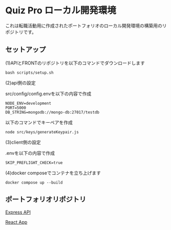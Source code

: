 # Quiz Pro ローカル開発環境
これは転職活動用に作成されたポートフォリオのローカル開発環境の構築用のリポジトリです。

## セットアップ
(1)APIとFRONTのリポジトリを以下のコマンドでダウンロードします
```
bash scripts/setup.sh
```

(2)api側の設定

src/config/config.envを以下の内容で作成
```
NODE_ENV=development
PORT=5000
DB_STRING=mongodb://mongo-db:27017/testdb
```
以下のコマンドでキーペアを作成
```
node src/keys/generateKeypair.js
```

(3)client側の設定

.envを以下の内容で作成
```
SKIP_PREFLIGHT_CHECK=true
```

(4)docker composeでコンテナを立ち上げます
```
docker compose up --build
```

## ポートフォリオリポジトリ
[Express API](https://github.com/rk-q09/quiz_pro_api)

[React App](https://github.com/rk-q09/quiz_pro_front)
